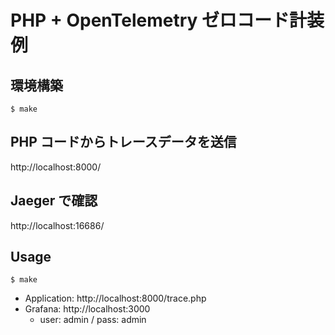 # PHP + OpenTelemetry ゼロコード計装例

## 環境構築

```shell
$ make
```

## PHP コードからトレースデータを送信

http://localhost:8000/

## Jaeger で確認

http://localhost:16686/

## Usage

```shell
$ make
```

- Application: http://localhost:8000/trace.php
- Grafana: http://localhost:3000
  - user: admin / pass: admin
